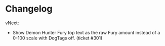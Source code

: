 # Changelog

vNext:

- Show Demon Hunter Fury top text as the raw Fury amount instead of a 0-100 scale with DogTags off. (ticket #301)
